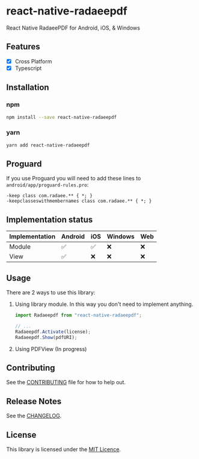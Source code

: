 # react-native-radaeepdf

React Native RadaeePDF for Android, iOS, &amp; Windows

## Features
- [x] Cross Platform
- [x] Typescript

## Installation

### npm
```sh
npm install --save react-native-radaeepdf
```

### yarn
```sh
yarn add react-native-radaeepdf
```

## Proguard
If you use Proguard you will need to add these lines to `android/app/proguard-rules.pro`:

```
-keep class com.radaee.** { *; }
-keepclasseswithmembernames class com.radaee.** { *; }
```

## Implementation status

| Implementation 	| Android 	| iOS 	| Windows 	| Web 	|
|----------------	|---------	|-----	|---------	|-----	|
| Module         	| ✅       	| ✅   	| ❌       	| ❌   	|
| View           	| ✅       	| ❌   	| ❌       	| ❌   	|

## Usage
There are 2 ways to use this library:

1. Using library module. In this way you don't need to implement anything.
    ```js
    import Radaeepdf from "react-native-radaeepdf";

    // ...
    Radaeepdf.Activate(license);
    Radaeepdf.Show(pdfURI);
    ```

2. Using PDFView (In progress)

## Contributing
See the [CONTRIBUTING](CONTRIBUTING.md) file for how to help out.

## Release Notes
See the [CHANGELOG](CHANGELOG.md).

## License
This library is licensed under the [MIT Licence](LICENSE).
